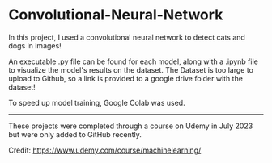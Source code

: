 # Convolutional-Neural-Network

In this project, I used a convolutional neural network to detect cats and dogs in images! 

An executable .py file can be found for each model, along with a .ipynb file to visualize the model's results on the dataset. The Dataset is too large to upload to Github, so a link is provided to a google drive folder with the dataset! 


To speed up model training, Google Colab was used.

------------------------------------------------------------------------------------------------------------------------

These projects were completed through a course on Udemy in July 2023 but were only added to GitHub recently.

Credit: https://www.udemy.com/course/machinelearning/
